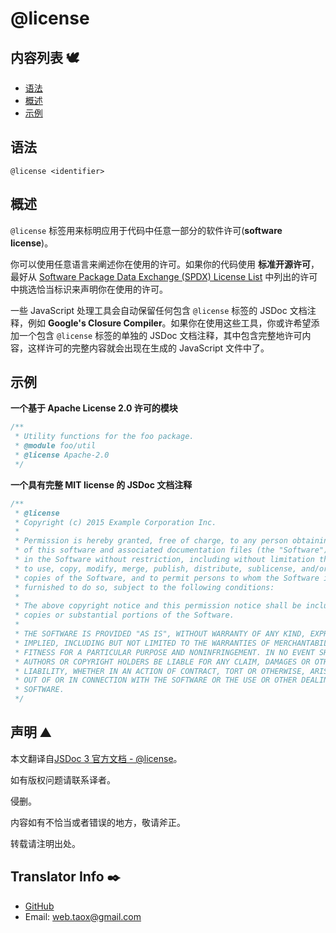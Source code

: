 # @license

## 内容列表 🕊️

* [语法](#syntax "syntax")
* [概述](#overview "overview")
* [示例](#examples "examples")

## <span id="syntax">语法</span>

`@license <identifier>`

## <span id="overview">概述</span>

`@license` 标签用来标明应用于代码中任意一部分的软件许可(**software license**)。

你可以使用任意语言来阐述你在使用的许可。如果你的代码使用 **标准开源许可**，最好从 [Software Package Data Exchange (SPDX) License List](https://spdx.org/licenses/) 中列出的许可中挑选恰当标识来声明你在使用的许可。

一些 JavaScript 处理工具会自动保留任何包含 `@license` 标签的 JSDoc 文档注释，例如 **Google's Closure Compiler**。如果你在使用这些工具，你或许希望添加一个包含 `@license` 标签的单独的 JSDoc 文档注释，其中包含完整地许可内容，这样许可的完整内容就会出现在生成的 JavaScript 文件中了。

## <span id="examples">示例</span>

**一个基于 Apache License 2.0 许可的模块**

```javascript
/**
 * Utility functions for the foo package.
 * @module foo/util
 * @license Apache-2.0
 */
```

**一个具有完整 MIT license 的 JSDoc 文档注释**

```javascript
/**
 * @license
 * Copyright (c) 2015 Example Corporation Inc.
 *
 * Permission is hereby granted, free of charge, to any person obtaining a copy
 * of this software and associated documentation files (the "Software"), to deal
 * in the Software without restriction, including without limitation the rights
 * to use, copy, modify, merge, publish, distribute, sublicense, and/or sell
 * copies of the Software, and to permit persons to whom the Software is
 * furnished to do so, subject to the following conditions:
 *
 * The above copyright notice and this permission notice shall be included in all
 * copies or substantial portions of the Software.
 *
 * THE SOFTWARE IS PROVIDED "AS IS", WITHOUT WARRANTY OF ANY KIND, EXPRESS OR
 * IMPLIED, INCLUDING BUT NOT LIMITED TO THE WARRANTIES OF MERCHANTABILITY,
 * FITNESS FOR A PARTICULAR PURPOSE AND NONINFRINGEMENT. IN NO EVENT SHALL THE
 * AUTHORS OR COPYRIGHT HOLDERS BE LIABLE FOR ANY CLAIM, DAMAGES OR OTHER
 * LIABILITY, WHETHER IN AN ACTION OF CONTRACT, TORT OR OTHERWISE, ARISING FROM,
 * OUT OF OR IN CONNECTION WITH THE SOFTWARE OR THE USE OR OTHER DEALINGS IN THE
 * SOFTWARE.
 */
```

## 声明 ⛰️

本文翻译自[JSDoc 3 官方文档 - @license](http://usejsdoc.org/tags-license.html "tag license")。

如有版权问题请联系译者。

侵删。

内容如有不恰当或者错误的地方，敬请斧正。

转载请注明出处。

## Translator Info ✒️

* [GitHub](https://github.com/Tao-Quixote)
* Email: <web.taox@gmail.com>